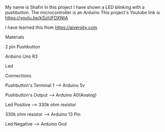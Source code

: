 My name is Shafin
In this project I have shown a LED blinking with a pushbutton. 
The microcontroller is an Arduino
This project's Youtube link is https://youtu.be/kSziUFDXNtA

I have learned this from https://aiversity.com

Materials

2 pin Pushbutton

Arduino Uno R3

Led

Connections

Pushbutton's Terminal 1 --> Arduino 5v

Pushbutton's Output --> Arduino A0(Analog)

Led Positive --> 330k ohm resistor

330k ohm resistor --> Arduino 13 Pin

Led Negative --> Arduino Gnd
